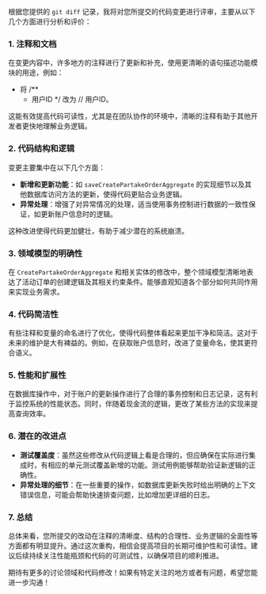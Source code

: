 根据您提供的 `git diff` 记录，我将对您所提交的代码变更进行评审，主要从以下几个方面进行分析和评价：

### 1. 注释和文档
在变更内容中，许多地方的注释进行了更新和补充，使用更清晰的语句描述功能模块的用途，例如：

- 将 /**
    * 用户ID
    */ 
    改为 
    // 用户ID。

这能有效提高代码可读性，尤其是在团队协作的环境中，清晰的注释有助于其他开发者更快地理解业务逻辑。

### 2. 代码结构和逻辑
变更主要集中在以下几个方面：
- **新增和更新功能**：如 `saveCreatePartakeOrderAggregate` 的实现细节以及其他数据库访问方法的更新，使得代码更贴合业务逻辑。
- **异常处理**：增强了对异常情况的处理，适当使用事务控制进行数据的一致性保证，如更新账户信息时的逻辑。

这种改进使得代码更加健壮，有助于减少潜在的系统崩溃。

### 3. 领域模型的明确性
在 `CreatePartakeOrderAggregate` 和相关实体的修改中，整个领域模型清晰地表达了活动订单的创建逻辑及其相关约束条件。能够直观知道各个部分如何共同作用来实现业务需求。

### 4. 代码简洁性
有些注释和变量的命名进行了优化，使得代码整体看起来更加干净和简洁。这对于未来的维护是大有裨益的。例如，在获取账户信息时，改进了变量命名，使其更符合语义。

### 5. 性能和扩展性
在数据库操作中，对于账户的更新操作进行了合理的事务控制和日志记录，这有利于监控系统的性能状态。同时，伴随着现金流的逻辑，更改了某些方法的实现来提高查询效率。

### 6. 潜在的改进点
- **测试覆盖度**：虽然这些修改从代码逻辑上看是合理的，但应确保在实际进行集成时，有相应的单元测试覆盖新增的功能。测试用例能够帮助验证新逻辑的正确性。
- **异常处理的细节**：在一些重要的操作，如数据库更新失败时给出明确的上下文错误信息，可能会帮助快速排查问题，比如增加更详细的日志。

### 7. 总结
总体来看，您所提交的改动在注释的清晰度、结构的合理性、业务逻辑的全面性等方面都有明显提升。通过这次重构，相信会提高项目的长期可维护性和可读性。建议后续持续关注性能瓶颈和代码的可测试性，以确保项目的顺利推进。

期待有更多的讨论领域和代码修改！如果有特定关注的地方或者有问题，希望您能进一步沟通！